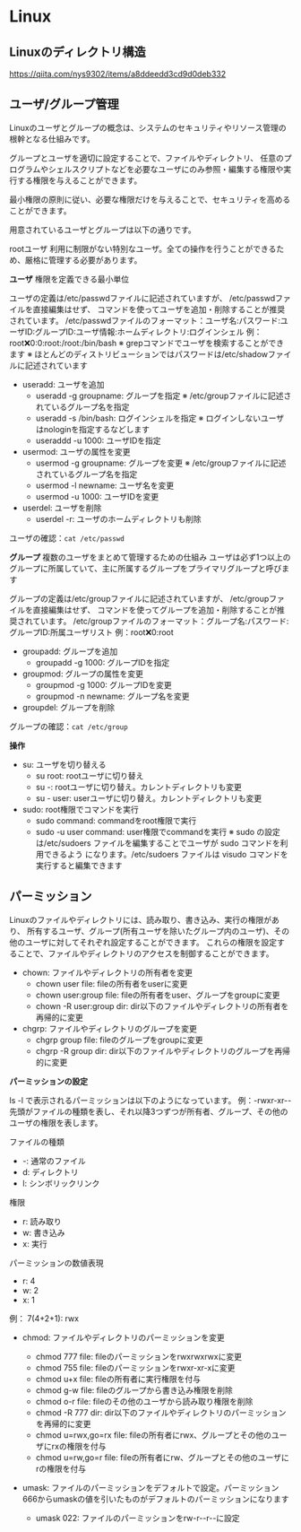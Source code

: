 # Linux

## Linuxのディレクトリ構造

https://qiita.com/nys9302/items/a8ddeedd3cd9d0deb332



## ユーザ/グループ管理

Linuxのユーザとグループの概念は、システムのセキュリティやリソース管理の根幹となる仕組みです。

グループとユーザを適切に設定することで、ファイルやディレクトリ、
任意のプログラムやシェルスクリプトなどを必要なユーザにのみ参照・編集する権限や実行する権限を与えることができます。

最小権限の原則に従い、必要な権限だけを与えることで、セキュリティを高めることができます。

用意されているユーザとグループは以下の通りです。

rootユーザ
利用に制限がない特別なユーザ。全ての操作を行うことができるため、厳格に管理する必要があります。


**ユーザ**
権限を定義できる最小単位

ユーザの定義は/etc/passwdファイルに記述されていますが、 /etc/passwdファイルを直接編集はせず、
コマンドを使ってユーザを追加・削除することが推奨されています。
/etc/passwdファイルのフォーマット：ユーザ名:パスワード:ユーザID:グループID:ユーザ情報:ホームディレクトリ:ログインシェル
例：root:x:0:0:root:/root:/bin/bash
※ grepコマンドでユーザを検索することができます
※ ほとんどのディストリビューションではパスワードは/etc/shadowファイルに記述されています

- useradd: ユーザを追加
    - useradd -g groupname: グループを指定 ※ /etc/groupファイルに記述されているグループ名を指定
    - useradd -s /bin/bash: ログインシェルを指定 ※ ログインしないユーザはnologinを指定するなどします
    - useraddd -u 1000: ユーザIDを指定
- usermod: ユーザの属性を変更
    - usermod -g groupname: グループを変更 ※ /etc/groupファイルに記述されているグループ名を指定
    - usermod -l newname: ユーザ名を変更
    - usermod -u 1000: ユーザIDを変更
- userdel: ユーザを削除
    - userdel -r: ユーザのホームディレクトリも削除

ユーザの確認：`cat /etc/passwd`


**グループ**
複数のユーザをまとめて管理するための仕組み
ユーザは必ず1つ以上のグループに所属していて、主に所属するグループをプライマリグループと呼びます

グループの定義は/etc/groupファイルに記述されていますが、 /etc/groupファイルを直接編集はせず、
コマンドを使ってグループを追加・削除することが推奨されています。
/etc/groupファイルのフォーマット：グループ名:パスワード:グループID:所属ユーザリスト
例：root:x:0:root

- groupadd: グループを追加
    - groupadd -g 1000: グループIDを指定
- groupmod: グループの属性を変更
    - groupmod -g 1000: グループIDを変更
    - groupmod -n newname: グループ名を変更
- groupdel: グループを削除

グループの確認：`cat /etc/group`


**操作**

- su: ユーザを切り替える
    - su root: rootユーザに切り替え
    - su -: rootユーザに切り替え。カレントディレクトリも変更
    - su - user: userユーザに切り替え。カレントディレクトリも変更
- sudo: root権限でコマンドを実行
    - sudo command: commandをroot権限で実行
    - sudo -u user command: user権限でcommandを実行
      ※ sudo の設定は/etc/sudoers ファイルを編集することでユーザが sudo コマンドを利用できるよう
      になります。/etc/sudoers ファイルは visudo コマンドを実行すると編集できます


## パーミッション

Linuxのファイルやディレクトリには、読み取り、書き込み、実行の権限があり、
所有するユーザ、グループ(所有ユーザを除いたグループ内のユーザ)、その他のユーザに対してそれぞれ設定することができます。
これらの権限を設定することで、ファイルやディレクトリのアクセスを制御することができます。


- chown: ファイルやディレクトリの所有者を変更
    - chown user file: fileの所有者をuserに変更
    - chown user:group file: fileの所有者をuser、グループをgroupに変更
    - chown -R user:group dir: dir以下のファイルやディレクトリの所有者を再帰的に変更
- chgrp: ファイルやディレクトリのグループを変更
    - chgrp group file: fileのグループをgroupに変更
    - chgrp -R group dir: dir以下のファイルやディレクトリのグループを再帰的に変更

**パーミッションの設定**

ls -l で表示されるパーミッションは以下のようになっています。
例：-rwxr-xr--
先頭がファイルの種類を表し、それ以降3つずつが所有者、グループ、その他のユーザの権限を表します。

ファイルの種類
- -: 通常のファイル
- d: ディレクトリ
- l: シンボリックリンク

権限
- r: 読み取り
- w: 書き込み
- x: 実行

パーミッションの数値表現
- r: 4
- w: 2
- x: 1

例： 7(4+2+1): rwx

- chmod: ファイルやディレクトリのパーミッションを変更
    - chmod 777 file: fileのパーミッションをrwxrwxrwxに変更
    - chmod 755 file: fileのパーミッションをrwxr-xr-xに変更
    - chmod u+x file: fileの所有者に実行権限を付与
    - chmod g-w file: fileのグループから書き込み権限を削除
    - chmod o-r file: fileのその他のユーザから読み取り権限を削除
    - chmod -R 777 dir: dir以下のファイルやディレクトリのパーミッションを再帰的に変更
    - chmod u=rwx,go=rx file: fileの所有者にrwx、グループとその他のユーザにrxの権限を付与
    - chmod u=rw,go=r file: fileの所有者にrw、グループとその他のユーザにrの権限を付与

- umask: ファイルのパーミッションをデフォルトで設定。パーミッション666からumaskの値を引いたものがデフォルトのパーミッションになります
    - umask 022: ファイルのパーミッションをrw-r--r--に設定
